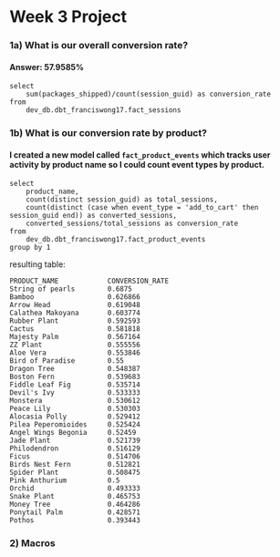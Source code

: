 # Week 3 Project

### 1a) What is our overall conversion rate?

#### Answer: **57.9585%**

```
select 
    sum(packages_shipped)/count(session_guid) as conversion_rate
from
    dev_db.dbt_franciswong17.fact_sessions
```

### 1b) What is our conversion rate by product?

#### I created a new model called `fact_product_events` which tracks user activity by product name so I could count event types by product.

```
select 
    product_name,
    count(distinct session_guid) as total_sessions,
    count(distinct (case when event_type = 'add_to_cart' then session_guid end)) as converted_sessions,
    converted_sessions/total_sessions as conversion_rate
from 
    dev_db.dbt_franciswong17.fact_product_events
group by 1
```

resulting table:

```
PRODUCT_NAME	        CONVERSION_RATE
String of pearls	    0.6875
Bamboo	                0.626866
Arrow Head	            0.619048
Calathea Makoyana	    0.603774
Rubber Plant	        0.592593
Cactus	                0.581818
Majesty Palm	        0.567164
ZZ Plant	            0.555556
Aloe Vera	            0.553846
Bird of Paradise	    0.55
Dragon Tree	            0.548387
Boston Fern	            0.539683
Fiddle Leaf Fig	        0.535714
Devil's Ivy	            0.533333
Monstera	            0.530612
Peace Lily	            0.530303
Alocasia Polly	        0.529412
Pilea Peperomioides	    0.525424
Angel Wings Begonia	    0.52459
Jade Plant	            0.521739
Philodendron	        0.516129
Ficus	                0.514706
Birds Nest Fern	        0.512821
Spider Plant	        0.508475
Pink Anthurium	        0.5
Orchid	                0.493333
Snake Plant	            0.465753
Money Tree	            0.464286
Ponytail Palm	        0.428571
Pothos	                0.393443
```

### 2) Macros

